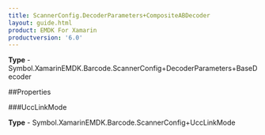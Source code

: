 ```yaml
---
title: ScannerConfig.DecoderParameters+CompositeABDecoder
layout: guide.html
product: EMDK For Xamarin 
productversion: '6.0' 
---
```


    

**Type** - Symbol.XamarinEMDK.Barcode.ScannerConfig+DecoderParameters+BaseDecoder

##Properties

###UccLinkMode

        

**Type** - Symbol.XamarinEMDK.Barcode.ScannerConfig+UccLinkMode
